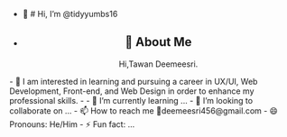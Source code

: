 - 👋 # Hi, I’m @tidyyumbs16
- <div align="center">
    <h2>🚀 About Me</h2>
    <p>Hi,Tawan Deemeesri.</p>
</div>
- 👀 I am interested in learning and pursuing a career in UX/UI, Web Development, Front-end, and Web Design in order to enhance my professional skills.
- 
- 🌱 I’m currently learning ...
- 💞️ I’m looking to collaborate on ...
- 📫 How to reach me 📧deemeesri456@gmail.com
- 😄 Pronouns: He/Him
- ⚡ Fun fact: ...


